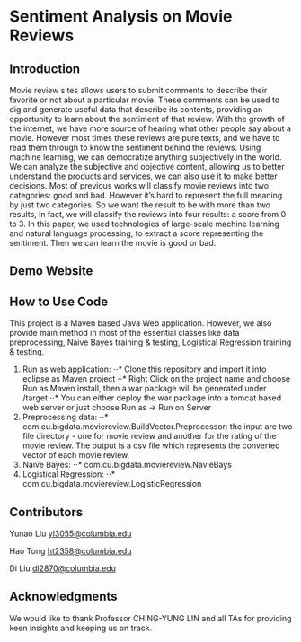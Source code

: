 Sentiment Analysis on Movie Reviews
===============================

Introduction
----
Movie review sites allows users to submit comments to describe their favorite or not about a particular movie. These comments can be used to dig and generate useful data that describe its contents, providing an opportunity to learn about the sentiment of that review. With the growth of the internet, we have more source of hearing what other people say about a movie. However most times these reviews are pure texts, and we have to read them through to know the sentiment behind the reviews. Using machine learning, we can democratize anything subjectively in the world. We can analyze the subjective and objective content, allowing us to better understand the products and services, we can also use it to make better decisions. Most of previous works will classify movie reviews into two categories: good and bad. However it’s hard to represent the full meaning by just two categories. So we want the result to be with more than two results, in fact, we will classify the reviews into four results: a score from 0 to 3. In this paper, we used technologies of large-scale machine learning and natural language processing, to extract a score representing the sentiment. Then we can learn the movie is good or bad.

Demo Website
----


How to Use Code
----
This project is a Maven based Java Web application. However, we also provide main method in most of the essential classes like data preprocessing, Naive Bayes training & testing, Logistical Regression training & testing.

1. Run as web application:
⋅⋅* Clone this repository and import it into eclipse as Maven project
⋅⋅* Right Click on the project name and choose Run as Maven install, then a war package will be generated under /target
⋅⋅* You can either deploy the war package into a tomcat based web server or just choose Run as -> Run on Server
2. Preprocessing data: 
⋅⋅* com.cu.bigdata.moviereview.BuildVector.Preprocessor: the input are two file directory - one for movie review and another for the rating of the movie review. The output is a csv file which represents the converted vector of each movie review.
3. Naive Bayes:
⋅⋅* com.cu.bigdata.moviereview.NavieBays
4. Logistical Regression:
⋅⋅* com.cu.bigdata.moviereview.LogisticRegression


Contributors
------
Yunao Liu yl3055@columbia.edu

Hao Tong  ht2358@columbia.edu

Di Liu  dl2870@columbia.edu

Acknowledgments
------
We would like to thank Professor CHING-YUNG LIN and all TAs for providing keen insights and keeping us on track. 